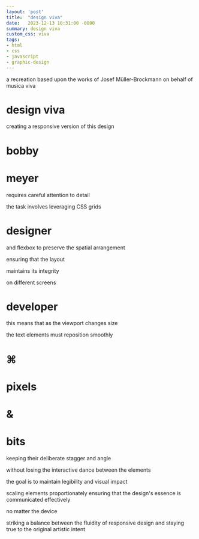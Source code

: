 ```yaml
---
layout: 'post'
title:  "design viva"
date:   2023-12-13 10:31:00 -0800
summary: design viva
custom_css: viva
tags:
- html
- css
- javascript
- graphic-design
---
```


<div class='poster-container'>
<div class='scale-75 sm:scale-90 md:scale-100 xl:scale-90'>
  <div class='poster-grid grid grid-cols-12 gap-1'>
    <!-- row 1 -->
    <div class='col-span-6'></div>
    <p class='col-span-2'>a recreation based upon the works of Josef Müller-Brockmann on behalf of musica viva</p>
    <div class='col-span-4'></div>
    <!-- row 2 -->
    <div class='col-span-6'></div>
    <h1 class='col-span-6'>design viva</h1>
    <!-- row 3 -->
    <div class='col-span-6'></div>
    <p class='col-span-2'>creating a responsive version of this design</p>
    <div class='col-span-4'></div>
    <!-- row 4 -->
    <div class='col-span-2'></div>
    <h1 class='col-span-4 red'>bobby</h1>
    <h1 class='col-span-6 red'>meyer</h1>
    <!-- row 5 -->
    <div class='col-span-5'></div>
    <p>requires careful attention to detail</p>
    <p class='col-span-2'>the task involves leveraging CSS grids</p>
    <div class='col-span-4'></div>
    <!-- row 5 -->
    <h1 class='col-span-6'></h1>
    <h1 class='col-span-6 blue'>designer</h1>
    <!-- row 6 -->
    <p class='col-span-1'> and flexbox to preserve the spatial arrangement</p>
    <p class='col-span-4'>ensuring that the layout</p>
    <p class='col-span-1'> maintains its integrity</p>
    <p class='col-span-2'> on different screens</p>
    <div class='col-span-4'></div>
    <!-- row 6 -->
    <div class='col-span-2'></div>
    <h1 class='col-span-4 indigo'></h1>
    <h1 class='col-span-6 indigo'>developer</h1>
    <!-- row 6 -->
    <div class='col-span-5'></div>
    <p class='col-span-1'>this means that as the viewport changes size</p>
    <p class='col-span-2'>the text elements must reposition smoothly</p>
    <div class='col-span-4'></div>
    <!-- row 7 -->
    <h1 class='col-span-1 green'></h1>
    <h1 class='col-span-1 green'>⌘</h1>
    <h1 class='col-span-3 green'>pixels</h1>
    <h1 class='col-span-1 green'>&</h1>
    <h1 class='col-span-6 green'>bits</h1>
    <!-- row 8 -->
    <div class='col-span-5'></div>
    <p class='col-span-1'>keeping their deliberate stagger and angle</p>
    <p class='col-span-2'>without losing the interactive dance between the elements</p>
    <div class='col-span-4'></div>
    <!-- row 9 -->
    <div class='col-span-12 h-8'></div>
    <p class='col-span-1'>the goal is to maintain legibility and visual impact</p>
    <p class='col-span-3'>scaling elements proportionately ensuring that the design's essence is communicated effectively</p>
    <p class='col-span-1'>no matter the device</p>
    <p class='col-span-2 font-bold'>striking a balance between the fluidity of responsive design and staying true to the original artistic intent</p>
    <div class='col-span-4'></div>
</div>
</div>